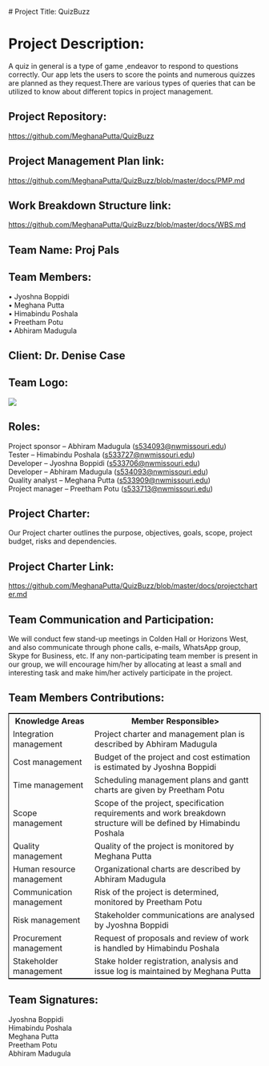 ﻿﻿# Project Title: QuizBuzz

# Project Description:

A quiz in general is a type of game ,endeavor to respond to questions correctly. Our app lets the users to score the points and numerous quizzes are planned as they request.There are various types of queries that can be utilized to know about different topics in project management.

## Project Repository:

https://github.com/MeghanaPutta/QuizBuzz

## Project Management Plan link:

https://github.com/MeghanaPutta/QuizBuzz/blob/master/docs/PMP.md

## Work Breakdown Structure link:

https://github.com/MeghanaPutta/QuizBuzz/blob/master/docs/WBS.md

## Team Name: Proj Pals

## Team Members:

• Jyoshna Boppidi<br>
• Meghana Putta<br>
• Himabindu Poshala<br>
• Preetham Potu<br>
• Abhiram Madugula<br>

## Client: Dr. Denise Case

## Team Logo:

![](https://github.com/MeghanaPutta/QuizBuzz/blob/master/images/logo.PNG)

## Roles:

Project sponsor – Abhiram Madugula (s534093@nwmissouri.edu)<br>
Tester – Himabindu Poshala (s533727@nwmissouri.edu)<br>
Developer – Jyoshna Boppidi (s533706@nwmissouri.edu)<br>
Developer – Abhiram Madugula (s534093@nwmissouri.edu)<br>
Quality analyst – Meghana Putta (s533909@nwmissouri.edu)<br>
Project manager – Preetham Potu (s533713@nwmissouri.edu)<br>

## Project Charter:

Our Project charter outlines the purpose, objectives, goals, scope, project budget, risks and dependencies.

## Project Charter Link:

https://github.com/MeghanaPutta/QuizBuzz/blob/master/docs/projectcharter.md

## Team Communication and Participation:

We will conduct few stand-up meetings in Colden Hall or Horizons West, and also communicate through phone calls, e-mails, WhatsApp group, Skype for Business, etc.
If any non-participating team member is present in our group, we will encourage him/her by allocating at least a small and interesting task and make him/her actively participate in the project.

## Team Members Contributions:

<table style="width:100%;border: 1px solid black;">
<tr>
<th>Knowledge Areas</th>	
<th>Member Responsible></th>
  </tr>
  <tr>
    <td>Integration management</td>
    <td>Project charter and management plan is described by Abhiram Madugula</td>
  </tr>
   <tr>
    <td>Cost management</td>
    <td>Budget of the project and cost estimation is estimated by Jyoshna Boppidi</td>
  </tr>
  <tr>
    <td>Time management</td>
    <td>Scheduling management plans and gantt charts are given by Preetham Potu</td>
  </tr>
  <tr>
    <td>Scope management</td>
    <td>Scope of the project, specification requirements and work breakdown structure will be defined by Himabindu Poshala </td>
  </tr>
  <tr>
    <td>Quality management</td>
    <td>Quality of the project is monitored by Meghana Putta</td>
  </tr>
   <tr>
    <td>Human resource management</td>
    <td>Organizational charts are described by Abhiram Madugula</td>
  </tr>
  <tr>
    <td>Communication management</td>
    <td>Risk of the project is determined, monitored by Preetham Potu</td>
  </tr>
   <tr>
    <td>Risk management</td>
    <td>Stakeholder communications are analysed by Jyoshna Boppidi</td>
  </tr>
   <tr>
    <td>Procurement management</td>
    <td>Request of proposals and review of work is handled by Himabindu Poshala</td>
  </tr>
   <tr>
    <td>Stakeholder management</td>
    <td>Stake holder registration, analysis and issue log is maintained by Meghana Putta</td>
  </tr>
  </table>


## Team Signatures:

Jyoshna Boppidi
<br>
Himabindu Poshala
<br>
Meghana Putta
<br>
Preetham Potu
<br>
Abhiram Madugula
